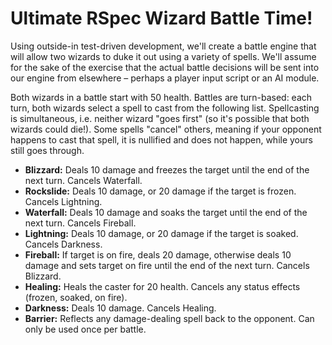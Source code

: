 # Ultimate RSpec Wizard Battle Time!

Using outside-in test-driven development, we'll create a battle engine that will allow two wizards to duke it out using a variety of spells. We'll assume for the sake of the exercise that the actual battle decisions will be sent into our engine from elsewhere &ndash; perhaps a player input script or an AI module.

Both wizards in a battle start with 50 health. Battles are turn-based: each turn, both wizards select a spell to cast from the following list. Spellcasting is simultaneous, i.e. neither wizard "goes first" (so it's possible that both wizards could die!). Some spells "cancel" others, meaning if your opponent happens to cast that spell, it is nullified and does not happen, while yours still goes through.

* **Blizzard:** Deals 10 damage and freezes the target until the end of the next turn. Cancels Waterfall.
* **Rockslide:** Deals 10 damage, or 20 damage if the target is frozen. Cancels Lightning.
* **Waterfall:** Deals 10 damage and soaks the target until the end of the next turn. Cancels Fireball.
* **Lightning:** Deals 10 damage, or 20 damage if the target is soaked. Cancels Darkness.
* **Fireball:** If target is on fire, deals 20 damage, otherwise deals 10 damage and sets target on fire until the end of the next turn. Cancels Blizzard.
* **Healing:** Heals the caster for 20 health. Cancels any status effects (frozen, soaked, on fire).
* **Darkness:** Deals 10 damage. Cancels Healing.
* **Barrier:** Reflects any damage-dealing spell back to the opponent. Can only be used once per battle.

